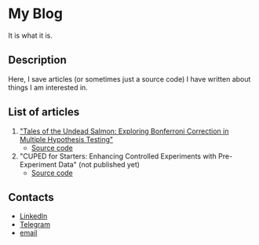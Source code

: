 # My Blog

It is what it is. 

## Description

Here, I save articles (or sometimes just a source code) I have written about things I am interested in.

## List of articles

1. ["Tales of the Undead Salmon: Exploring Bonferroni Correction in Multiple Hypothesis Testing"](https://hackernoon.com/tales-of-the-undead-salmon-exploring-bonferroni-correction-in-multiple-hypothesis-testing)
    - [Source code](https://github.com/IgorKhomyanin/blog/blob/main/bonferroni-and-salmon/bonferroni-and-salmon.ipynb)
2. "CUPED for Starters: Enhancing Controlled Experiments with Pre-Experiment Data" (not published yet)
    - [Source code](https://github.com/IgorKhomyanin/blog/blob/main/cuped-for-starters/cuped-for-starters.ipynb)

## Contacts

- [LinkedIn](https://www.linkedin.com/in/igorkhomyanin/)
- [Telegram](https://t.me/IgorKhomyanin)
- [email](mailto:igorkhomyanin@yandex.ru)
